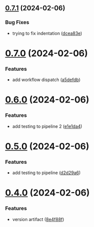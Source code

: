 ## [0.7.1](https://github.com/juliabeam/greetings-ci/compare/v0.7.0...v0.7.1) (2024-02-06)


### Bug Fixes

* trying to fix indentation ([dcea83e](https://github.com/juliabeam/greetings-ci/commit/dcea83ea299e626871036ae8c4193dc329ab0096))



# [0.7.0](https://github.com/juliabeam/greetings-ci/compare/v0.6.0...v0.7.0) (2024-02-06)


### Features

* add workflow dispatch ([a5defdb](https://github.com/juliabeam/greetings-ci/commit/a5defdba5b7d9f6f441c58d6cdfe1c67f6ce1508))



# [0.6.0](https://github.com/juliabeam/greetings-ci/compare/v0.5.0...v0.6.0) (2024-02-06)


### Features

* add testing to pipeline 2 ([e1e1da4](https://github.com/juliabeam/greetings-ci/commit/e1e1da49c12a6a84b70cec2949b10ea8372ce88c))



# [0.5.0](https://github.com/juliabeam/greetings-ci/compare/v0.4.0...v0.5.0) (2024-02-06)


### Features

* add testing to pipeline ([d2d29a6](https://github.com/juliabeam/greetings-ci/commit/d2d29a6b3489565ae56ae25445599db456f70177))



# [0.4.0](https://github.com/juliabeam/greetings-ci/compare/v0.3.0...v0.4.0) (2024-02-06)


### Features

* version artifact ([8e4f88f](https://github.com/juliabeam/greetings-ci/commit/8e4f88f9f41eb517cbebc6e7bf3244376e07ec19))




